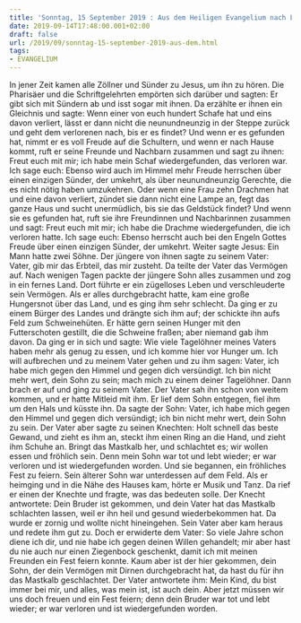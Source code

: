 ```yaml
---
title: 'Sonntag, 15 September 2019 : Aus dem Heiligen Evangelium nach Lukas - Lk 15,1-32.'
date: 2019-09-14T17:48:00.001+02:00
draft: false
url: /2019/09/sonntag-15-september-2019-aus-dem.html
tags: 
- EVANGELIUM
---
```


In jener Zeit kamen alle Zöllner und Sünder zu Jesus, um ihn zu hören. Die Pharisäer und die Schriftgelehrten empörten sich darüber und sagten: Er gibt sich mit Sündern ab und isst sogar mit ihnen. Da erzählte er ihnen ein Gleichnis und sagte: Wenn einer von euch hundert Schafe hat und eins davon verliert, lässt er dann nicht die neunundneunzig in der Steppe zurück und geht dem verlorenen nach, bis er es findet? Und wenn er es gefunden hat, nimmt er es voll Freude auf die Schultern, und wenn er nach Hause kommt, ruft er seine Freunde und Nachbarn zusammen und sagt zu ihnen: Freut euch mit mir; ich habe mein Schaf wiedergefunden, das verloren war. Ich sage euch: Ebenso wird auch im Himmel mehr Freude herrschen über einen einzigen Sünder, der umkehrt, als über neunundneunzig Gerechte, die es nicht nötig haben umzukehren. Oder wenn eine Frau zehn Drachmen hat und eine davon verliert, zündet sie dann nicht eine Lampe an, fegt das ganze Haus und sucht unermüdlich, bis sie das Geldstück findet? Und wenn sie es gefunden hat, ruft sie ihre Freundinnen und Nachbarinnen zusammen und sagt: Freut euch mit mir; ich habe die Drachme wiedergefunden, die ich verloren hatte. Ich sage euch: Ebenso herrscht auch bei den Engeln Gottes Freude über einen einzigen Sünder, der umkehrt. Weiter sagte Jesus: Ein Mann hatte zwei Söhne. Der jüngere von ihnen sagte zu seinem Vater: Vater, gib mir das Erbteil, das mir zusteht. Da teilte der Vater das Vermögen auf. Nach wenigen Tagen packte der jüngere Sohn alles zusammen und zog in ein fernes Land. Dort führte er ein zügelloses Leben und verschleuderte sein Vermögen. Als er alles durchgebracht hatte, kam eine große Hungersnot über das Land, und es ging ihm sehr schlecht. Da ging er zu einem Bürger des Landes und drängte sich ihm auf; der schickte ihn aufs Feld zum Schweinehüten. Er hätte gern seinen Hunger mit den Futterschoten gestillt, die die Schweine fraßen; aber niemand gab ihm davon. Da ging er in sich und sagte: Wie viele Tagelöhner meines Vaters haben mehr als genug zu essen, und ich komme hier vor Hunger um. Ich will aufbrechen und zu meinem Vater gehen und zu ihm sagen: Vater, ich habe mich gegen den Himmel und gegen dich versündigt. Ich bin nicht mehr wert, dein Sohn zu sein; mach mich zu einem deiner Tagelöhner. Dann brach er auf und ging zu seinem Vater. Der Vater sah ihn schon von weitem kommen, und er hatte Mitleid mit ihm. Er lief dem Sohn entgegen, fiel ihm um den Hals und küsste ihn. Da sagte der Sohn: Vater, ich habe mich gegen den Himmel und gegen dich versündigt; ich bin nicht mehr wert, dein Sohn zu sein. Der Vater aber sagte zu seinen Knechten: Holt schnell das beste Gewand, und zieht es ihm an, steckt ihm einen Ring an die Hand, und zieht ihm Schuhe an. Bringt das Mastkalb her, und schlachtet es; wir wollen essen und fröhlich sein. Denn mein Sohn war tot und lebt wieder; er war verloren und ist wiedergefunden worden. Und sie begannen, ein fröhliches Fest zu feiern. Sein älterer Sohn war unterdessen auf dem Feld. Als er heimging und in die Nähe des Hauses kam, hörte er Musik und Tanz. Da rief er einen der Knechte und fragte, was das bedeuten solle. Der Knecht antwortete: Dein Bruder ist gekommen, und dein Vater hat das Mastkalb schlachten lassen, weil er ihn heil und gesund wiederbekommen hat. Da wurde er zornig und wollte nicht hineingehen. Sein Vater aber kam heraus und redete ihm gut zu. Doch er erwiderte dem Vater: So viele Jahre schon diene ich dir, und nie habe ich gegen deinen Willen gehandelt; mir aber hast du nie auch nur einen Ziegenbock geschenkt, damit ich mit meinen Freunden ein Fest feiern konnte. Kaum aber ist der hier gekommen, dein Sohn, der dein Vermögen mit Dirnen durchgebracht hat, da hast du für ihn das Mastkalb geschlachtet. Der Vater antwortete ihm: Mein Kind, du bist immer bei mir, und alles, was mein ist, ist auch dein. Aber jetzt müssen wir uns doch freuen und ein Fest feiern; denn dein Bruder war tot und lebt wieder; er war verloren und ist wiedergefunden worden.